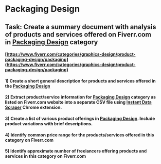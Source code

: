 # Packaging Design
## Task: Create a summary document with analysis of products and services offered on Fiverr.com in [Packaging Design](https://www.fiverr.com/categories/graphics-design/product-packaging-design/packaging) category
#### [https://www.fiverr.com/categories/graphics-design/product-packaging-design/packaging](https://www.fiverr.com/categories/graphics-design/product-packaging-design/packaging)
#### 1) Create a short general description for products and services offered in the [Packaging Design](https://www.fiverr.com/categories/graphics-design/product-packaging-design/packaging)
#### 2) Extract product/service information for [Packaging Design](https://www.fiverr.com/categories/graphics-design/product-packaging-design/packaging) category as listed on Fiverr.com website into a separate CSV file using [Instant Data Scraper](https://chrome.google.com/webstore/detail/instant-data-scraper/ofaokhiedipichpaobibbnahnkdoiiah) Chrome extension.
#### 3) Create a list of various product offerings in [Packaging Design](https://www.fiverr.com/categories/graphics-design/product-packaging-design/packaging). Include product variations with brief descriptions.
#### 4) Identify common price range for the products/services offered in this category on Fiverr.com
#### 5) Identify approximate number of freelancers offering products and services in this category on Fiverr.com

